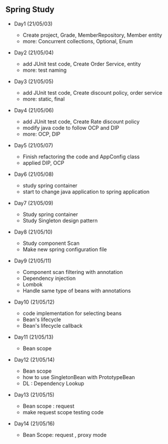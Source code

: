 
## Spring Study 

- Day1 (21/05/03) 
    - Create project, Grade, MemberRepository, Member entity
    - more: Concurrent collections, Optional, Enum

- Day2 (21/05/04)
    - add JUnit test code, Create Order Service, entity
    - more: test naming
  
- Day3 (21/05/05)
    - add JUnit test code, Create discount policy, order service
    - more: static, final
  
- Day4 (21/05/06)
    - add JUnit test code, Create Rate discount policy
    - modify java code to follow OCP and DIP
    - more: OCP, DIP
  
- Day5 (21/05/07)
    - Finish refactoring the code and AppConfig class
    - applied DIP, OCP 
  
- Day6 (21/05/08)
    - study spring container
    - start to change java application to spring application
  
- Day7 (21/05/09)
    - Study spring container
    - Study Singleton design pattern
  
- Day8 (21/05/10)
    - Study component Scan
    - Make new spring configuration file
  
- Day9 (21/05/11)
    - Component scan filtering with annotation 
    - Dependency injection
    - Lombok
    - Handle same type of beans with annotations
  
- Day10 (21/05/12)
    - code implementation for selecting beans 
    - Bean's lifecycle 
    - Bean's lifecycle callback
  
- Day11 (21/05/13)
    - Bean scope
  
- Day12 (21/05/14)
    - Bean scope
    - how to use SingletonBean with PrototypeBean
    - DL : Dependency Lookup
  
- Day13 (21/05/15)
    - Bean scope : request 
    - make request scope testing code
  
- Day14 (21/05/16)
    - Bean Scope: request , proxy mode 